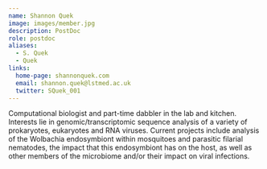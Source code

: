 ```yaml
---
name: Shannon Quek
image: images/member.jpg
description: PostDoc
role: postdoc
aliases:
  - S. Quek
  - Quek
links:
  home-page: shannonquek.com
  email: shannon.quek@lstmed.ac.uk
  twitter: SQuek_001
---
```


Computational biologist and part-time dabbler in the lab and kitchen. 
Interests lie in genomic/transcriptomic sequence analysis of a variety of prokaryotes, eukaryotes and RNA viruses. 
Current projects include analysis of the Wolbachia endosymbiont within mosquitoes and parasitic filarial nematodes, the impact that this endosymbiont has on the host, as well as other members of the microbiome and/or their impact on viral infections.
